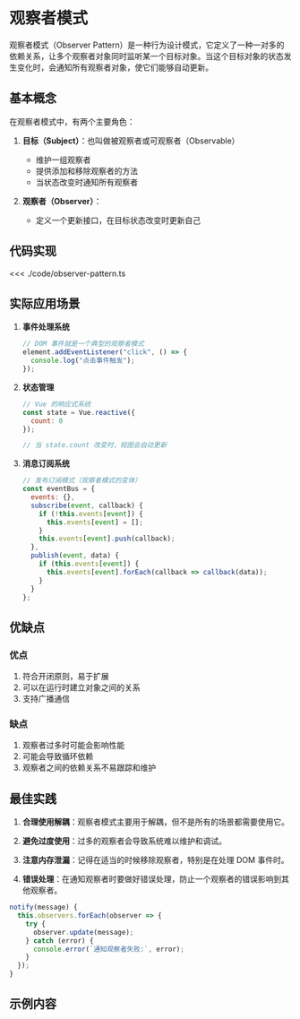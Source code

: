 # 观察者模式

观察者模式（Observer Pattern）是一种行为设计模式，它定义了一种一对多的依赖关系，让多个观察者对象同时监听某一个目标对象。当这个目标对象的状态发生变化时，会通知所有观察者对象，使它们能够自动更新。

## 基本概念

在观察者模式中，有两个主要角色：

1. **目标（Subject）**：也叫做被观察者或可观察者（Observable）

   - 维护一组观察者
   - 提供添加和移除观察者的方法
   - 当状态改变时通知所有观察者

2. **观察者（Observer）**：
   - 定义一个更新接口，在目标状态改变时更新自己

## 代码实现

<<< ./code/observer-pattern.ts

## 实际应用场景

1. **事件处理系统**

   ```javascript
   // DOM 事件就是一个典型的观察者模式
   element.addEventListener("click", () => {
     console.log("点击事件触发");
   });
   ```

2. **状态管理**

   ```javascript
   // Vue 的响应式系统
   const state = Vue.reactive({
     count: 0
   });

   // 当 state.count 改变时，视图会自动更新
   ```

3. **消息订阅系统**
   ```javascript
   // 发布订阅模式（观察者模式的变体）
   const eventBus = {
     events: {},
     subscribe(event, callback) {
       if (!this.events[event]) {
         this.events[event] = [];
       }
       this.events[event].push(callback);
     },
     publish(event, data) {
       if (this.events[event]) {
         this.events[event].forEach(callback => callback(data));
       }
     }
   };
   ```

## 优缺点

### 优点

1. 符合开闭原则，易于扩展
2. 可以在运行时建立对象之间的关系
3. 支持广播通信

### 缺点

1. 观察者过多时可能会影响性能
2. 可能会导致循环依赖
3. 观察者之间的依赖关系不易跟踪和维护

## 最佳实践

1. **合理使用解耦**：观察者模式主要用于解耦，但不是所有的场景都需要使用它。

2. **避免过度使用**：过多的观察者会导致系统难以维护和调试。

3. **注意内存泄漏**：记得在适当的时候移除观察者，特别是在处理 DOM 事件时。

4. **错误处理**：在通知观察者时要做好错误处理，防止一个观察者的错误影响到其他观察者。

```javascript
notify(message) {
  this.observers.forEach(observer => {
    try {
      observer.update(message);
    } catch (error) {
      console.error(`通知观察者失败:`, error);
    }
  });
}
```

## 示例内容

<script setup>
import ObserverPattern from "./code/observer-pattern.vue";
</script>

<ObserverPattern />
